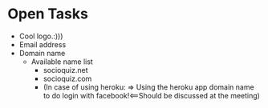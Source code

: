 Open Tasks
=============

- Cool logo.:)))
- Email address
- Domain name
  - Available name list
     - socioquiz.net
     - socioquiz.com
     - (In case of using heroku: => Using the heroku app domain name to do login with facebook!<==Should be discussed at the meeting)

